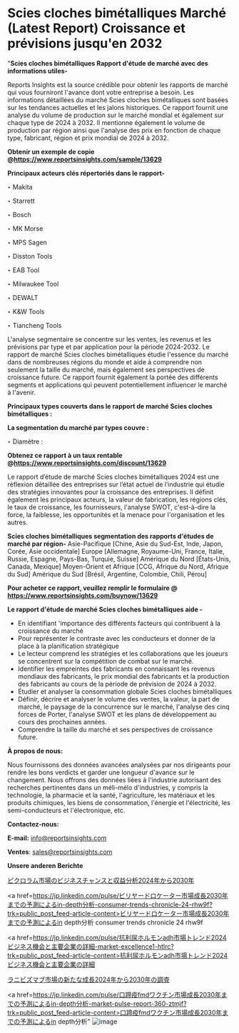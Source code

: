 # Scies cloches bimétalliques Marché (Latest Report) Croissance et prévisions jusqu'en 2032

"<strong>Scies cloches bimétalliques Rapport d'étude de marché avec des informations utiles-</strong>

Reports Insights est la source crédible pour obtenir les rapports de marché qui vous fourniront l'avance dont votre entreprise a besoin. Les informations détaillées du marché Scies cloches bimétalliques sont basées sur les tendances actuelles et les jalons historiques. Ce rapport fournit une analyse du volume de production sur le marché mondial et également sur chaque type de 2024 à 2032. Il mentionne également le volume de production par région ainsi que l'analyse des prix en fonction de chaque type, fabricant, région et prix mondial de 2024 à 2032.

<strong><b>Obtenir un exemple de copie @</b></strong><a href=https://www.reportsinsights.com/sample/13629><strong><b>https://www.reportsinsights.com/sample/13629</b></strong></a>

<b>Principaux acteurs clés répertoriés dans le rapport-</b>

<b> </b>‣ Makita

‣ Starrett

‣ Bosch

‣ MK Morse

‣ MPS Sagen

‣ Disston Tools

‣ EAB Tool

‣ Milwaukee Tool

‣ DEWALT

‣ K&W Tools

‣ Tiancheng Tools

L'analyse segmentaire se concentre sur les ventes, les revenus et les prévisions par type et par application pour la période 2024-2032. Le rapport de marché Scies cloches bimétalliques étudie l'essence du marché dans de nombreuses régions du monde et aide à comprendre non seulement la taille du marché, mais également ses perspectives de croissance future. Ce rapport fournit également la portée des différents segments et applications qui peuvent potentiellement influencer le marché à l'avenir.

<strong>Principaux types couverts dans le rapport de marché Scies cloches bimétalliques :</strong>

<strong>La segmentation du marché par types couvre :</strong>

‣ Diamètre :

<strong><b>Obtenez ce rapport à un taux rentable @</b></strong><a href=https://www.reportsinsights.com/discount/13629><strong><b>https://www.reportsinsights.com/discount/13629</b></strong></a>

Le rapport d’étude de marché Scies cloches bimétalliques 2024 est une réflexion détaillée des entreprises sur l’état actuel de l’industrie qui étudie des stratégies innovantes pour la croissance des entreprises. Il définit également les principaux acteurs, la valeur de fabrication, les régions clés, le taux de croissance, les fournisseurs, l'analyse SWOT, c'est-à-dire la force, la faiblesse, les opportunités et la menace pour l'organisation et les autres.

<strong>Scies cloches bimétalliques segmentation des rapports d'études de marché par région-</strong>
Asie-Pacifique [Chine, Asie du Sud-Est, Inde, Japon, Corée, Asie occidentale]
Europe [Allemagne, Royaume-Uni, France, Italie, Russie, Espagne, Pays-Bas, Turquie, Suisse]
Amérique du Nord [États-Unis, Canada, Mexique]
Moyen-Orient et Afrique [CCG, Afrique du Nord, Afrique du Sud]
Amérique du Sud [Brésil, Argentine, Colombie, Chili, Pérou]

<strong>Pour acheter ce rapport, veuillez remplir le formulaire @   <a href=https://www.reportsinsights.com/buynow/13629>https://www.reportsinsights.com/buynow/13629</a></strong>

<strong>Le rapport d'étude de marché Scies cloches bimétalliques aide -</strong>
<ul>
  <li>En identifiant 'importance des différents facteurs qui contribuent à la croissance du marché</li>
  <li>Pour représenter le contraste avec les conducteurs et donner de la place à la planification stratégique</li>
  <li>Le lecteur comprend les stratégies et les collaborations que les joueurs se concentrent sur la compétition de combat sur le marché.</li>
  <li>Identifier les empreintes des fabricants en connaissant les revenus mondiaux des fabricants, le prix mondial des fabricants et la production des fabricants au cours de la période de prévision de 2024 à 2032.</li>
  <li>Étudier et analyser la consommation globale Scies cloches bimétalliques</li>
  <li>Définir, décrire et analyser le volume des ventes, la valeur, la part de marché, le paysage de la concurrence sur le marché, l'analyse des cinq forces de Porter, l'analyse SWOT et les plans de développement au cours des prochaines années.</li>
  <li>Comprendre la taille du marché et ses perspectives de croissance future.</li>
</ul>
<strong>À propos de nous:</strong>

Nous fournissons des données avancées analysées par nos dirigeants pour rendre les bons verdicts et garder une longueur d'avance sur le changement. Nous offrons des données liées à l'industrie autorisant des recherches pertinentes dans un méli-mélo d'industries, y compris la technologie, la pharmacie et la santé, l'agriculture, les matériaux et les produits chimiques, les biens de consommation, l'énergie et l'électricité, les semi-conducteurs et l'électronique, etc.

<strong>Contactez-nous:</strong>

<strong>E-mail:</strong> <a href=mailto:info@reportsinsights.com>info@reportsinsights.com</a>

<strong>Ventes</strong>: <a href=mailto:sales@reportsinsights.com>sales@reportsinsights.com</a>

<strong>Unsere anderen Berichte</strong>

<a href=https://www.linkedin.com/pulse/ピクロラム市場のビジネスチャンスと収益分析2024年から2030年-tribunal-analytics-360-zfcjf/>ピクロラム市場のビジネスチャンスと収益分析2024年から2030年</a>

<a href=https://jp.linkedin.com/pulse/ビリヤードロケーター市場成長2030年までの予測によるin-depth分析-consumer-trends-chronicle-24-rhw9f?trk=public_post_feed-article-content>ビリヤードロケーター市場成長2030年までの予測によるin depth分析 consumer trends chronicle 24 rhw9f</a>

<a href=https://jp.linkedin.com/pulse/抗利尿ホルモンadh市場トレンド2024ビジネス機会と主要企業の詳細-market-excellence1-htlrc?trk=public_post_feed-article-content>抗利尿ホルモンadh市場トレンド2024ビジネス機会と主要企業の詳細</a>

<a href=https://www.linkedin.com/pulse/ラニビズマブ市場の新たな成長2024年から2030年の調査-community-market-research-6tcef/>ラニビズマブ市場の新たな成長2024年から2030年の調査</a>

<a href=https://jp.linkedin.com/pulse/口蹄疫fmdワクチン市場成長2030年までの予測によるin-depth分析-market-pulse-report-360-ztmjf?trk=public_post_feed-article-content>口蹄疫fmdワクチン市場成長2030年までの予測によるin depth分析</a>"
![image](https://github.com/daminid12/RIreport/assets/158430485/b2f8e540-1ea9-4d03-8c60-c0ae8e2c93d0)
